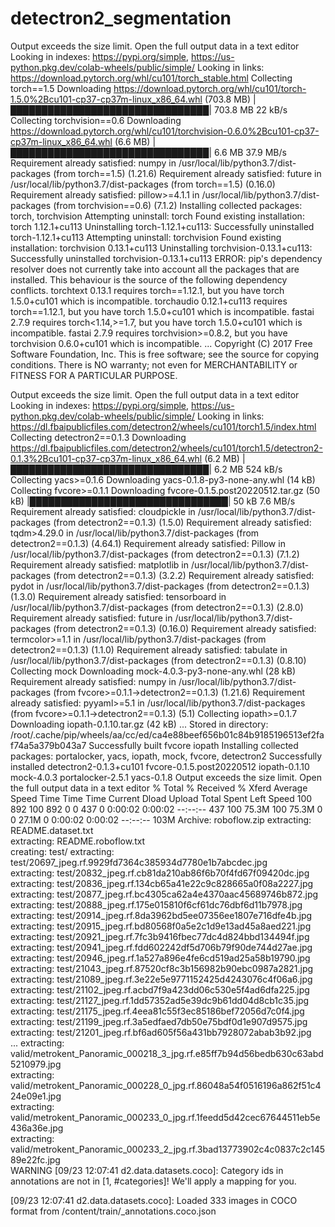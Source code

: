 # detectron2_segmentation
Output exceeds the size limit. Open the full output data in a text editor
Looking in indexes: https://pypi.org/simple, https://us-python.pkg.dev/colab-wheels/public/simple/
Looking in links: https://download.pytorch.org/whl/cu101/torch_stable.html
Collecting torch==1.5
  Downloading https://download.pytorch.org/whl/cu101/torch-1.5.0%2Bcu101-cp37-cp37m-linux_x86_64.whl (703.8 MB)
     |████████████████████████████████| 703.8 MB 22 kB/s 
Collecting torchvision==0.6
  Downloading https://download.pytorch.org/whl/cu101/torchvision-0.6.0%2Bcu101-cp37-cp37m-linux_x86_64.whl (6.6 MB)
     |████████████████████████████████| 6.6 MB 37.9 MB/s 
Requirement already satisfied: numpy in /usr/local/lib/python3.7/dist-packages (from torch==1.5) (1.21.6)
Requirement already satisfied: future in /usr/local/lib/python3.7/dist-packages (from torch==1.5) (0.16.0)
Requirement already satisfied: pillow>=4.1.1 in /usr/local/lib/python3.7/dist-packages (from torchvision==0.6) (7.1.2)
Installing collected packages: torch, torchvision
  Attempting uninstall: torch
    Found existing installation: torch 1.12.1+cu113
    Uninstalling torch-1.12.1+cu113:
      Successfully uninstalled torch-1.12.1+cu113
  Attempting uninstall: torchvision
    Found existing installation: torchvision 0.13.1+cu113
    Uninstalling torchvision-0.13.1+cu113:
      Successfully uninstalled torchvision-0.13.1+cu113
ERROR: pip's dependency resolver does not currently take into account all the packages that are installed. This behaviour is the source of the following dependency conflicts.
torchtext 0.13.1 requires torch==1.12.1, but you have torch 1.5.0+cu101 which is incompatible.
torchaudio 0.12.1+cu113 requires torch==1.12.1, but you have torch 1.5.0+cu101 which is incompatible.
fastai 2.7.9 requires torch<1.14,>=1.7, but you have torch 1.5.0+cu101 which is incompatible.
fastai 2.7.9 requires torchvision>=0.8.2, but you have torchvision 0.6.0+cu101 which is incompatible.
...
Copyright (C) 2017 Free Software Foundation, Inc.
This is free software; see the source for copying conditions.  There is NO
warranty; not even for MERCHANTABILITY or FITNESS FOR A PARTICULAR PURPOSE.

Output exceeds the size limit. Open the full output data in a text editor
Looking in indexes: https://pypi.org/simple, https://us-python.pkg.dev/colab-wheels/public/simple/
Looking in links: https://dl.fbaipublicfiles.com/detectron2/wheels/cu101/torch1.5/index.html
Collecting detectron2==0.1.3
  Downloading https://dl.fbaipublicfiles.com/detectron2/wheels/cu101/torch1.5/detectron2-0.1.3%2Bcu101-cp37-cp37m-linux_x86_64.whl (6.2 MB)
     |████████████████████████████████| 6.2 MB 524 kB/s 
Collecting yacs>=0.1.6
  Downloading yacs-0.1.8-py3-none-any.whl (14 kB)
Collecting fvcore>=0.1.1
  Downloading fvcore-0.1.5.post20220512.tar.gz (50 kB)
     |████████████████████████████████| 50 kB 7.6 MB/s 
Requirement already satisfied: cloudpickle in /usr/local/lib/python3.7/dist-packages (from detectron2==0.1.3) (1.5.0)
Requirement already satisfied: tqdm>4.29.0 in /usr/local/lib/python3.7/dist-packages (from detectron2==0.1.3) (4.64.1)
Requirement already satisfied: Pillow in /usr/local/lib/python3.7/dist-packages (from detectron2==0.1.3) (7.1.2)
Requirement already satisfied: matplotlib in /usr/local/lib/python3.7/dist-packages (from detectron2==0.1.3) (3.2.2)
Requirement already satisfied: pydot in /usr/local/lib/python3.7/dist-packages (from detectron2==0.1.3) (1.3.0)
Requirement already satisfied: tensorboard in /usr/local/lib/python3.7/dist-packages (from detectron2==0.1.3) (2.8.0)
Requirement already satisfied: future in /usr/local/lib/python3.7/dist-packages (from detectron2==0.1.3) (0.16.0)
Requirement already satisfied: termcolor>=1.1 in /usr/local/lib/python3.7/dist-packages (from detectron2==0.1.3) (1.1.0)
Requirement already satisfied: tabulate in /usr/local/lib/python3.7/dist-packages (from detectron2==0.1.3) (0.8.10)
Collecting mock
  Downloading mock-4.0.3-py3-none-any.whl (28 kB)
Requirement already satisfied: numpy in /usr/local/lib/python3.7/dist-packages (from fvcore>=0.1.1->detectron2==0.1.3) (1.21.6)
Requirement already satisfied: pyyaml>=5.1 in /usr/local/lib/python3.7/dist-packages (from fvcore>=0.1.1->detectron2==0.1.3) (5.1)
Collecting iopath>=0.1.7
  Downloading iopath-0.1.10.tar.gz (42 kB)
...
  Stored in directory: /root/.cache/pip/wheels/aa/cc/ed/ca4e88beef656b01c84b9185196513ef2faf74a5a379b043a7
Successfully built fvcore iopath
Installing collected packages: portalocker, yacs, iopath, mock, fvcore, detectron2
Successfully installed detectron2-0.1.3+cu101 fvcore-0.1.5.post20220512 iopath-0.1.10 mock-4.0.3 portalocker-2.5.1 yacs-0.1.8
Output exceeds the size limit. Open the full output data in a text editor
  % Total    % Received % Xferd  Average Speed   Time    Time     Time  Current
                                 Dload  Upload   Total   Spent    Left  Speed
100   892  100   892    0     0    437      0  0:00:02  0:00:02 --:--:--   437
100 75.3M  100 75.3M    0     0  27.1M      0  0:00:02  0:00:02 --:--:--  103M
Archive:  roboflow.zip
 extracting: README.dataset.txt      
 extracting: README.roboflow.txt     
   creating: test/
 extracting: test/20697_jpeg.rf.9929fd7364c385934d7780e1b7abcdec.jpg  
 extracting: test/20832_jpeg.rf.cb81da210ab86f6b70f4fd67f09420dc.jpg  
 extracting: test/20836_jpeg.rf.134cb65a41e22c9c828665a0f08a2227.jpg  
 extracting: test/20877_jpeg.rf.bc4305ca62a4e4370aac45689746b872.jpg  
 extracting: test/20888_jpeg.rf.175e015810f6cf61dc76dbf6d11b7978.jpg  
 extracting: test/20914_jpeg.rf.8da3962bd5ee07356ee1807e716dfe4b.jpg  
 extracting: test/20915_jpeg.rf.bd80568f0a5e2c1d9e13ad45a8aed221.jpg  
 extracting: test/20921_jpeg.rf.7fc3b9416fbec77dc4d824bbd134494f.jpg  
 extracting: test/20941_jpeg.rf.fdd602242df5d706b79f90de744d27ae.jpg  
 extracting: test/20946_jpeg.rf.1a527a896e4fe6cd519ad25a58b19790.jpg  
 extracting: test/21043_jpeg.rf.87520cf8c3b156982b90ebc0987a2821.jpg  
 extracting: test/21089_jpeg.rf.3e22e5e9771152425d4243076c4f06a6.jpg  
 extracting: test/21102_jpeg.rf.acbd7f9a423dd06c530e5f4ad6dfa225.jpg  
 extracting: test/21127_jpeg.rf.1dd57352ad5e39dc9b61dd04d8cb1c35.jpg  
 extracting: test/21175_jpeg.rf.4eea81c55f3ec85186bef72056d7c0f4.jpg  
 extracting: test/21199_jpeg.rf.3a5edfaed7db50e75bdf0d1e907d9575.jpg  
 extracting: test/21201_jpeg.rf.bf6ad605f56a431bb7928072abab3b92.jpg  
...
 extracting: valid/metrokent_Panoramic_000218_3_jpg.rf.e85ff7b94d56bedb630c63abd5210979.jpg  
 extracting: valid/metrokent_Panoramic_000228_0_jpg.rf.86048a54f0516196a862f51c424e09e1.jpg  
 extracting: valid/metrokent_Panoramic_000233_0_jpg.rf.1feedd5d42cec67644511eb5e436a36e.jpg  
 extracting: valid/metrokent_Panoramic_000233_2_jpg.rf.3bad13773902c4c0837c2c14589e22fc.jpg  
WARNING [09/23 12:07:41 d2.data.datasets.coco]: 
Category ids in annotations are not in [1, #categories]! We'll apply a mapping for you.

[09/23 12:07:41 d2.data.datasets.coco]: Loaded 333 images in COCO format from /content/train/_annotations.coco.json


